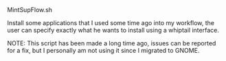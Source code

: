 MintSupFlow.sh

Install some applications that I used some time ago into my workflow, the user can specify exactly what he wants to install using a whiptail interface.

NOTE: This script has been made a long time ago, issues can be reported for a fix, but I personally am not using it since I migrated to GNOME.
